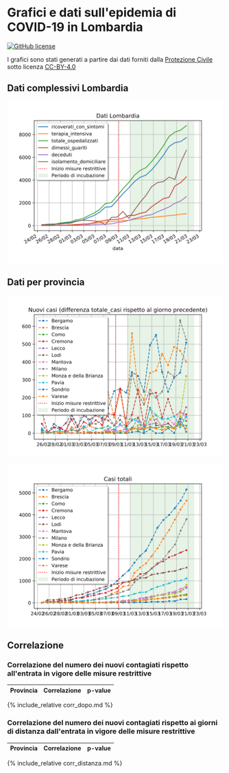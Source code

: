 # Grafici e dati sull'epidemia di COVID-19 in Lombardia
[![GitHub license](https://img.shields.io/badge/License-Creative%20Commons%20Attribution%204.0%20International-blue)](https://github.com/pcm-dpc/COVID-19/blob/master/LICENSE)

I grafici sono stati generati a partire dai dati forniti dalla [Protezione Civile](https://github.com/pcm-dpc/COVID-19) sotto licenza [CC-BY-4.0](https://creativecommons.org/licenses/by/4.0/deed.en)

## Dati complessivi Lombardia
![Dati Lombardia](docs/lombardia.svg)

## Dati per provincia
![Nuovi Contagiati](docs/incrementi.svg)

![Contagiati Totali](docs/totale.svg)

## Correlazione

### Correlazione del numero dei nuovi contagiati rispetto all'entrata in vigore delle misure restrittive
| Provincia | Correlazione |  p-value |
| --- | --- | --- |

{% include_relative corr_dopo.md %}

### Correlazione del numero dei nuovi contagiati rispetto ai giorni di distanza dall'entrata in vigore delle misure restrittive
| Provincia | Correlazione |  p-value |
| --- | --- | --- |

{% include_relative corr_distanza.md %}

